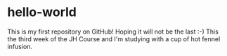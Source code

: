 # hello-world
This is my first repository on GitHub! Hoping it will not be the last :-)
This the third week of the JH Course and I'm studying with a cup of hot fennel infusion.
